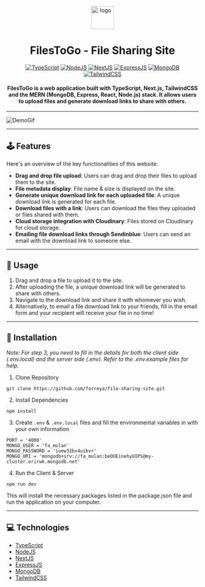 <p align="center"><img alt="logo" src="https://github.com/forreya/file-sharing-site/blob/main/logo.jpeg" width="60px" /></p>
<h1 align="center">FilesToGo - File Sharing Site</h1>

<p align="center">
  <a href="#"><img alt="TypeScript" src="https://img.shields.io/badge/TypeScript-007ACC?style=for-the-badge&logo=typescript&logoColor=white"></a>
  <a href="#"><img alt="NodeJS" src="https://img.shields.io/badge/Node.js-43853D?style=for-the-badge&logo=node.js&logoColor=white"></a>
  <a href="#"><img alt="NextJS" src="https://img.shields.io/badge/next.js-000000?style=for-the-badge&logo=nextdotjs&logoColor=white"></a>
  <a href="#"><img alt="ExpressJS" src="https://img.shields.io/badge/Express.js-404D59?style=for-the-badge"></a>
  <a href="#"><img alt="MongoDB" src="https://img.shields.io/badge/MongoDB-4EA94B?style=for-the-badge&logo=mongodb&logoColor=white"></a>
  <a href="#"><img alt="TailwindCSS" src="https://img.shields.io/badge/Tailwind_CSS-38B2AC?style=for-the-badge&logo=tailwind-css&logoColor=white"></a>
</p>

<h4 align="center">FilesToGo is a web application built with TypeScript, Next.js, TailwindCSS and the MERN (MongoDB, Express, React, Node.js) stack. It allows users to upload files and generate download links to share with others.</h4>

---

![DemoGif](https://github.com/forreya/file-sharing-site/blob/main/demo.gif)

---

## 🕹️ Features

Here's an overview of the key functionalities of this website:

- **Drag and drop file upload**: Users can drag and drop their files to upload them to the site.
- **File metadata display**: File name & size is displayed on the site.
- **Generate unique download link for each uploaded file**: A unique download link is generated for each file.
- **Download files with a link**: Users can download the files they uploaded or files shared with them.
- **Cloud storage integration with Cloudinary**: Files stored on Cloudinary for cloud storage.
- **Emailing file download links through Sendinblue**: Users can send an email with the download link to someone else.

---

## 📁 Usage

1. Drag and drop a file to upload it to the site.
2. After uploading the file, a unique download link will be generated to share with others.
3. Navigate to the download link and share it with whomever you wish.
4. Alternatively, to email a file download link to your friends, fill in the email form and your recipient will receive your file in no time!

---

## 💾 Installation

_Note: For step 3, you need to fill in the details for both the client side (.env.local) and the server side (.env). Refer to the .env.example files for help._

1. Clone Repository

```
git clone https://github.com/forreya/file-sharing-site.git
```

2. Install Dependencies

```
npm install 
```

3. Create `.env` & `.env.local` files and fill the environmental variables in with your own information

```
PORT = '4000'
MONGO_USER = 'fa_mulan'
MONGO_PASSWORD = 'iuew32bv4uibvr'
MONGO_URI = 'mongodb+srv://fa_mulan:beOUEinehyUIPS@my-cluster.erirwk.mongodb.net'
```
    
4. Run the Client & Server

```
npm run dev
```

This will install the necessary packages listed in the package.json file and run the application on your computer.

---

## 💻 Technologies

- [TypeScript](https://www.typescriptlang.org/)
- [NodeJS](https://nodejs.org/)
- [NextJS](https://nextjs.org/)
- [ExpressJS](https://expressjs.com/)
- [MongoDB](https://www.mongodb.com/)
- [TailwindCSS](https://tailwindcss.com/)

